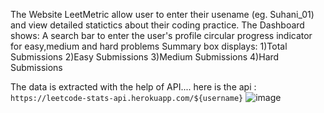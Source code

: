 The Website LeetMetric allow user to enter their usename (eg. Suhani_01) and view detailed statictics about their coding practice. 
The Dashboard shows:
       A search bar to enter the user's profile
       circular progress indicator for easy,medium and hard problems
       Summary box displays:
              1)Total Submissions
              2)Easy Submissions
              3)Medium Submissions
              4)Hard Submissions


The data is extracted with the help of API.... here is the api : `https://leetcode-stats-api.herokuapp.com/${username}`
![image](https://github.com/user-attachments/assets/14a49a66-ad34-4abe-97fa-b4ae22afde3a)


